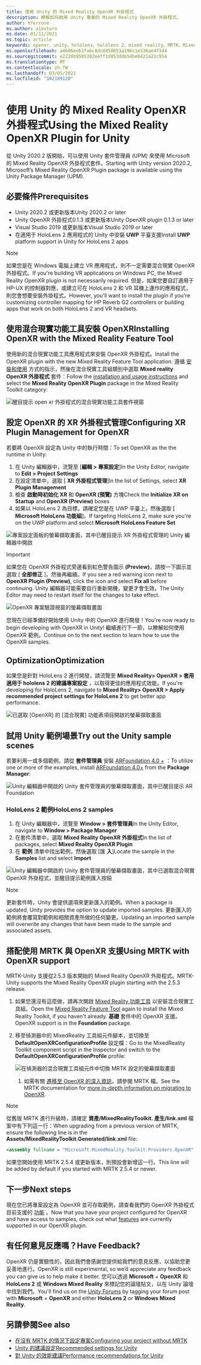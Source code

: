 ```yaml
---
title: 使用 Unity 的 Mixed Reality OpenXR 外掛程式
description: 瞭解如何啟用 Unity 專案的 Mixed Reality OpenXR 外掛程式。
author: hferrone
ms.author: alexturn
ms.date: 01/11/2021
ms.topic: article
keywords: openxr、unity、hololens、hololens 2、mixed reality、MRTK、Mixed Reality 工具組、增強的現實、虛擬實境、混合現實耳機、學習、教學課程、快速入門
ms.openlocfilehash: a4606eeb1fa6c8dc0858653a196c1e536ae473d4
ms.sourcegitcommit: e2228b9585302eeff1d853ddb54be8421a21c954
ms.translationtype: MT
ms.contentlocale: zh-TW
ms.lasthandoff: 03/05/2021
ms.locfileid: "102189120"
---
```

# <a name="using-the-mixed-reality-openxr-plugin-for-unity"></a><span data-ttu-id="a271a-104">使用 Unity 的 Mixed Reality OpenXR 外掛程式</span><span class="sxs-lookup"><span data-stu-id="a271a-104">Using the Mixed Reality OpenXR Plugin for Unity</span></span>

<span data-ttu-id="a271a-105">從 Unity 2020.2 版開始，可以使用 Unity 套件管理員 (UPM) 來使用 Microsoft 的 Mixed Reality OpenXR 外掛程式套件。</span><span class="sxs-lookup"><span data-stu-id="a271a-105">Starting with Unity version 2020.2, Microsoft’s Mixed Reality OpenXR Plugin package is available using the Unity Package Manager (UPM).</span></span>

## <a name="prerequisites"></a><span data-ttu-id="a271a-106">必要條件</span><span class="sxs-lookup"><span data-stu-id="a271a-106">Prerequisites</span></span>

* <span data-ttu-id="a271a-107">Unity 2020.2 或更新版本</span><span class="sxs-lookup"><span data-stu-id="a271a-107">Unity 2020.2 or later</span></span>
* <span data-ttu-id="a271a-108">Unity OpenXR 外掛程式0.1.3 或更新版本</span><span class="sxs-lookup"><span data-stu-id="a271a-108">Unity OpenXR plugin 0.1.3 or later</span></span>
* <span data-ttu-id="a271a-109">Visual Studio 2019 或更新版本</span><span class="sxs-lookup"><span data-stu-id="a271a-109">Visual Studio 2019 or later</span></span>
* <span data-ttu-id="a271a-110">在適用于 HoloLens 2 應用程式的 Unity 中安裝 **UWP** 平臺支援</span><span class="sxs-lookup"><span data-stu-id="a271a-110">Install **UWP** platform support in Unity for HoloLens 2 apps</span></span>

> [!NOTE]
> <span data-ttu-id="a271a-111">如果您是在 Windows 電腦上建立 VR 應用程式，則不一定需要混合現實 OpenXR 外掛程式。</span><span class="sxs-lookup"><span data-stu-id="a271a-111">If you're building VR applications on Windows PC, the Mixed Reality OpenXR plugin is not necessarily required.</span></span> <span data-ttu-id="a271a-112">但是，如果您要自訂適用于 HP-UX 的控制器對應，或建立可在 HoloLens 2 和 VR 耳機上運作的應用程式，則您會想要安裝外掛程式。</span><span class="sxs-lookup"><span data-stu-id="a271a-112">However, you'll want to install the plugin if you're customizing controller mapping for HP Reverb G2 controllers or building apps that work on both HoloLens 2 and VR headsets.</span></span>

## <a name="installing-openxr-with-the-mixed-reality-feature-tool"></a><span data-ttu-id="a271a-113">使用混合現實功能工具安裝 OpenXR</span><span class="sxs-lookup"><span data-stu-id="a271a-113">Installing OpenXR with the Mixed Reality Feature Tool</span></span>

<span data-ttu-id="a271a-114">使用新的混合現實功能工具應用程式來安裝 OpenXR 外掛程式。</span><span class="sxs-lookup"><span data-stu-id="a271a-114">Install the OpenXR plugin with the new Mixed Reality Feature Tool application.</span></span> <span data-ttu-id="a271a-115">遵循 [安裝和使用](welcome-to-mr-feature-tool.md) 方式的指示，然後在混合現實工具組類別中選取 **Mixed reality OpenXR 外掛程式** 套件：</span><span class="sxs-lookup"><span data-stu-id="a271a-115">Follow the [installation and usage instructions](welcome-to-mr-feature-tool.md) and select the **Mixed Reality OpenXR Plugin** package in the Mixed Reality Toolkit category:</span></span>

![醒目提示 open xr 外掛程式的混合現實功能工具套件視窗](images/feature-tool-openxr.png)

## <a name="configuring-xr-plugin-management-for-openxr"></a><span data-ttu-id="a271a-117">設定 OpenXR 的 XR 外掛程式管理</span><span class="sxs-lookup"><span data-stu-id="a271a-117">Configuring XR Plugin Management for OpenXR</span></span>

<span data-ttu-id="a271a-118">若要將 OpenXR 設定為 Unity 中的執行時間：</span><span class="sxs-lookup"><span data-stu-id="a271a-118">To set OpenXR as the the runtime in Unity:</span></span>

1. <span data-ttu-id="a271a-119">在 Unity 編輯器中，流覽至 [**編輯 > 專案設定**]</span><span class="sxs-lookup"><span data-stu-id="a271a-119">In the Unity Editor, navigate to **Edit > Project Settings**</span></span>
2. <span data-ttu-id="a271a-120">在設定清單中，選取 [ **XR 外掛程式管理**]</span><span class="sxs-lookup"><span data-stu-id="a271a-120">In the list of Settings, select **XR Plugin Management**</span></span>
3. <span data-ttu-id="a271a-121">檢查 **啟動時初始化 XR** 和 **OpenXR (預覽)** 方塊</span><span class="sxs-lookup"><span data-stu-id="a271a-121">Check the **Initialize XR on Startup** and **OpenXR (Preview)** boxes</span></span>
4. <span data-ttu-id="a271a-122">如果以 HoloLens 2 為目標，請確定您是在 UWP 平臺上，然後選取 [ **Microsoft HoloLens 功能組**]。</span><span class="sxs-lookup"><span data-stu-id="a271a-122">If targeting HoloLens 2, make sure you're on the UWP platform and select **Microsoft HoloLens Feature Set**</span></span>

![專案設定面板的螢幕擷取畫面，其中已醒目提示 XR 外掛程式管理的 Unity 編輯器中開啟](images/openxr-img-05.png)

> [!IMPORTANT]
> <span data-ttu-id="a271a-124">如果您在 OpenXR 外掛程式旁邊看到紅色警告圖示 **(Preview)**，請按一下圖示並選取 [ **全部修正** ]，然後再繼續。</span><span class="sxs-lookup"><span data-stu-id="a271a-124">If you see a red warning icon next to **OpenXR Plugin (Preview)**, click the icon and select **Fix all** before continuing.</span></span> <span data-ttu-id="a271a-125">Unity 編輯器可能需要自行重新開機，變更才會生效。</span><span class="sxs-lookup"><span data-stu-id="a271a-125">The Unity Editor may need to restart itself for the changes to take effect.</span></span>

![OpenXR 專案驗證視窗的螢幕擷取畫面](images/openxr-img-06.png)

<span data-ttu-id="a271a-127">您現在已經準備好開始使用 Unity 中的 OpenXR 進行開發！</span><span class="sxs-lookup"><span data-stu-id="a271a-127">You're now ready to begin developing with OpenXR in Unity!</span></span>  <span data-ttu-id="a271a-128">繼續進行下一節，以瞭解如何使用 OpenXR 範例。</span><span class="sxs-lookup"><span data-stu-id="a271a-128">Continue on to the next section to learn how to use the OpenXR samples.</span></span>

## <a name="optimization"></a><span data-ttu-id="a271a-129">Optimization</span><span class="sxs-lookup"><span data-stu-id="a271a-129">Optimization</span></span>

<span data-ttu-id="a271a-130">如果您是針對 HoloLens 2 進行開發，請流覽至 **Mixed Reality> OpenXR > 套用適用于 hololens 2 的建議專案設定** ，以取得更佳的應用程式效能。</span><span class="sxs-lookup"><span data-stu-id="a271a-130">If you're developing for HoloLens 2, navigate to **Mixed Reality> OpenXR > Apply recommended project settings for HoloLens 2** to get better app performance.</span></span>

![已選取 [OpenXR] 的 [混合現實] 功能表項目開啟的螢幕擷取畫面](images/openxr-img-08.png)

## <a name="try-out-the-unity-sample-scenes"></a><span data-ttu-id="a271a-132">試用 Unity 範例場景</span><span class="sxs-lookup"><span data-stu-id="a271a-132">Try out the Unity sample scenes</span></span>

<span data-ttu-id="a271a-133">若要利用一或多個範例，請從 **套件管理員** 安裝 [ARFoundation 4.0 +](https://docs.unity3d.com/Packages/com.unity.xr.arfoundation@4.1/manual/index.html#installing-ar-foundation) ：</span><span class="sxs-lookup"><span data-stu-id="a271a-133">To utilize one or more of the examples, install [ARFoundation 4.0+](https://docs.unity3d.com/Packages/com.unity.xr.arfoundation@4.1/manual/index.html#installing-ar-foundation) from the **Package Manager**:</span></span>

![Unity 編輯器中開啟的 Unity 套件管理員的螢幕擷取畫面，其中已醒目提示 AR Foundation](images/openxr-img-09.png)

### <a name="hololens-2-samples"></a><span data-ttu-id="a271a-135">HoloLens 2 範例</span><span class="sxs-lookup"><span data-stu-id="a271a-135">HoloLens 2 samples</span></span>

1. <span data-ttu-id="a271a-136">在 Unity 編輯器中，流覽至 **Window > 套件管理員**</span><span class="sxs-lookup"><span data-stu-id="a271a-136">In the Unity Editor, navigate to **Window > Package Manager**</span></span>
2. <span data-ttu-id="a271a-137">在套件清單中，選取 **Mixed Reality OpenXR 外掛程式**</span><span class="sxs-lookup"><span data-stu-id="a271a-137">In the list of packages, select **Mixed Reality OpenXR Plugin**</span></span>
3. <span data-ttu-id="a271a-138">在 **範例** 清單中找出範例，然後選取 [匯 **入**]</span><span class="sxs-lookup"><span data-stu-id="a271a-138">Locate the sample in the **Samples** list and select **Import**</span></span>

![Unity 編輯器中開啟的 Unity 套件管理員的螢幕擷取畫面，其中已選取混合現實 OpenXR 外掛程式，並醒目提示範例匯入按鈕](images/openxr-img-03.png)

<!-- ### For all other OpenXR samples

1. In the Unity Editor, navigate to **Window > Package Manager**
2. In the list of packages, select **OpenXR Plugin**
3. Locate the sample in the **Samples** list and select **Import**

![Screenshot of Unity Package Manager open in Unity editor with OpenXR Plugin selected and samples import button highlighted](images/openxr-img-10.png) -->

> [!NOTE]
> <span data-ttu-id="a271a-140">更新套件時，Unity 會提供選項來更新匯入的範例。</span><span class="sxs-lookup"><span data-stu-id="a271a-140">When a package is updated, Unity provides the option to update imported samples.</span></span>  <span data-ttu-id="a271a-141">更新匯入的範例將會覆寫對範例和相關資產所做的任何變更。</span><span class="sxs-lookup"><span data-stu-id="a271a-141">Updating an imported sample will overwrite any changes that have been made to the sample and associated assets.</span></span>

## <a name="using-mrtk-with-openxr-support"></a><span data-ttu-id="a271a-142">搭配使用 MRTK 與 OpenXR 支援</span><span class="sxs-lookup"><span data-stu-id="a271a-142">Using MRTK with OpenXR support</span></span>

<span data-ttu-id="a271a-143">MRTK-Unity 支援從2.5.3 版本開始的 Mixed Reality OpenXR 外掛程式。</span><span class="sxs-lookup"><span data-stu-id="a271a-143">MRTK-Unity supports the Mixed Reality OpenXR plugin starting with the 2.5.3 release.</span></span>

1. <span data-ttu-id="a271a-144">如果您還沒有這麼做，請再次開啟 [Mixed Reality 功能工具](welcome-to-mr-feature-tool.md) 以安裝混合現實工具組。</span><span class="sxs-lookup"><span data-stu-id="a271a-144">Open the [Mixed Reality Feature Tool](welcome-to-mr-feature-tool.md) again to install the Mixed Reality Toolkit, if you haven't already.</span></span> <span data-ttu-id="a271a-145">**基礎** 套件中的 OpenXR 支援。</span><span class="sxs-lookup"><span data-stu-id="a271a-145">OpenXR support is in the **Foundation** package.</span></span>
2. <span data-ttu-id="a271a-146">移至偵測器中的 MixedReality 工具組元件腳本，並切換至 **DefaultOpenXRConfigurationProfile** 設定檔：</span><span class="sxs-lookup"><span data-stu-id="a271a-146">Go to the MixedReality Toolkit component script in the Inspector and switch to the **DefaultOpenXRConfigurationProfile** profile:</span></span>

    ![在偵測器的混合現實工具組元件中切換 MRTK 設定的螢幕擷取畫面](images/openxr-img-11.png)

    1. <span data-ttu-id="a271a-148">如需有關 [遷移至 OpenXR 的深入資訊](https://docs.microsoft.com/windows/mixed-reality/mrtk-unity/configuration/getting-started-with-mrtk-and-xrsdk#configuring-mrtk-for-the-xr-sdk-pipeline)，請參閱 MRTK 檔。</span><span class="sxs-lookup"><span data-stu-id="a271a-148">See the MRTK documentation for [more in-depth information on migrating to OpenXR](https://docs.microsoft.com/windows/mixed-reality/mrtk-unity/configuration/getting-started-with-mrtk-and-xrsdk#configuring-mrtk-for-the-xr-sdk-pipeline).</span></span>

> [!NOTE]
> <span data-ttu-id="a271a-149">從舊版 MRTK 進行升級時，請確定 **資產/MixedRealityToolkit. 產生/link.xml** 檔案中有下列這一行：</span><span class="sxs-lookup"><span data-stu-id="a271a-149">When upgrading from a previous version of MRTK, ensure the following line is in the **Assets/MixedRealityToolkit.Generated/link.xml** file:</span></span>
>
> ```xml
> <assembly fullname = "Microsoft.MixedReality.Toolkit.Providers.OpenXR" preserve="all"/>
> ```
>
> <span data-ttu-id="a271a-150">如果您開始使用 MRTK 2.5.4 或更新版本，則預設會新增這一行。</span><span class="sxs-lookup"><span data-stu-id="a271a-150">This line will be added by default if you started with MRTK 2.5.4 or newer.</span></span>

## <a name="next-steps"></a><span data-ttu-id="a271a-151">下一步</span><span class="sxs-lookup"><span data-stu-id="a271a-151">Next steps</span></span>

<span data-ttu-id="a271a-152">現在您已將專案設定為 OpenXR 並可存取範例，請查看我們的 OpenXR 外掛程式目前支援的 [功能](openxr-supported-features.md) 。</span><span class="sxs-lookup"><span data-stu-id="a271a-152">Now that you have your project configured for OpenXR and have access to samples, check out what [features](openxr-supported-features.md) are currently supported in our OpenXR plugin.</span></span>

## <a name="have-feedback"></a><span data-ttu-id="a271a-153">有任何意見反應嗎？</span><span class="sxs-lookup"><span data-stu-id="a271a-153">Have Feedback?</span></span>

<span data-ttu-id="a271a-154">OpenXR 仍是實驗性的，因此我們會感謝您提供給我們的意見反應，以協助您更妥善地進行。</span><span class="sxs-lookup"><span data-stu-id="a271a-154">OpenXR is still experimental, so we’d appreciate any feedback you can give us to help make it better.</span></span> <span data-ttu-id="a271a-155">您可以透過 **Microsoft** [](https://aka.ms/unityforums)  +  **OpenXR** 和 **HoloLens 2** 或 **Windows Mixed Reality** 來標記您的論壇貼文，以在 Unity 論壇中找到我們。</span><span class="sxs-lookup"><span data-stu-id="a271a-155">You'll find us on the [Unity Forums](https://aka.ms/unityforums) by tagging your forum post with **Microsoft** + **OpenXR** and either **HoloLens 2** or **Windows Mixed Reality**.</span></span>

## <a name="see-also"></a><span data-ttu-id="a271a-156">另請參閱</span><span class="sxs-lookup"><span data-stu-id="a271a-156">See also</span></span>

* [<span data-ttu-id="a271a-157">在沒有 MRTK 的情況下設定專案</span><span class="sxs-lookup"><span data-stu-id="a271a-157">Configuring your project without MRTK</span></span>](configure-unity-project.md)
* [<span data-ttu-id="a271a-158">Unity 的建議設定</span><span class="sxs-lookup"><span data-stu-id="a271a-158">Recommended settings for Unity</span></span>](recommended-settings-for-unity.md)
* [<span data-ttu-id="a271a-159">對 Unity 的效能建議</span><span class="sxs-lookup"><span data-stu-id="a271a-159">Performance recommendations for Unity</span></span>](performance-recommendations-for-unity.md#how-to-profile-with-unity)
